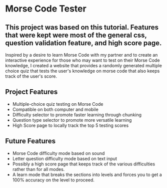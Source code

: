 # Morse Code Tester

## This project was based on this tutorial. Features that were kept were most of the general css, question validation feature, and high score page.

Inspired by a desire to learn Morse Code with my partner and to create an interactive experience for those who may want to test on their Morse Code knowledge, I created a website that provides a randomly generated multiple choice quiz that tests the user's knowledge on morse code that also keeps track of the user's score.

## Project Features
- Multiple-choice quiz testing on Morse Code
- Compatible on both computer and mobile
- Difficulty selector to promote faster learning through chunking
- Question type selector to promote more versatile learning
- High Score page to locally track the top 5 testing scores

## Future Features
- Morse Code difficulty mode based on sound
- Letter question difficulty mode based on text input
- Possibly a high score page that keeps track of the various difficulties rather than for all modes.
- A learn mode that breaks the sections into levels and forces you to get a 100% accuracy on the level to proceed.
